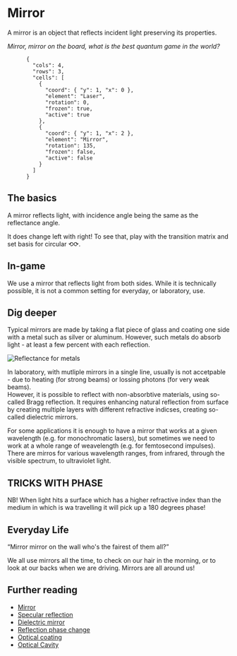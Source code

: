 # Mirror

A mirror is an object that reflects incident light preserving its properties.

_Mirror, mirror on the board, what is the best quantum game in the world?_

```{quantum-board}
      {
        "cols": 4,
        "rows": 3,
        "cells": [
          {
            "coord": { "y": 1, "x": 0 },
            "element": "Laser",
            "rotation": 0,
            "frozen": true,
            "active": true
          },
          {
            "coord": { "y": 1, "x": 2 },
            "element": "Mirror",
            "rotation": 135,
            "frozen": false,
            "active": false
          }
        ]
      }
```

## The basics

A mirror reflects light, with incidence angle being the same as the reflectance angle.

It does change left with right! To see that, play with the transition matrix and set basis for circular ⟲⟳.

## In-game

We use a mirror that reflects light from both sides. While it is technically possible, it is not a common setting for everyday, or laboratory, use.

## Dig deeper

Typical mirrors are made by taking a flat piece of glass and coating one side with a metal such as silver or aluminum.
However, such metals do absorb light - at least a few percent with each reflection.

![Reflectance for metals](https://upload.wikimedia.org/wikipedia/commons/9/9d/Image-Metal-reflectance.png)

In laboratory, with mutliple mirrors in a single line, usually is not accetpable - due to heating (for strong beams) or lossing photons (for very weak beams).  
However, it is possible to reflect with non-absorbtive materials, using so-called Bragg reflection.
It requires enhancing natural reflection from surface by creating multiple layers with different refractive indicses, creating so-called dielectric mirrors.

For some applications it is enough to have a mirror that works at a given wavelength (e.g. for monochromatic lasers), but sometimes we need to work at a whole range of weavelength (e.g. for femtosecond impulses). There are mirros for various wavelength ranges, from infrared, through the visible spectrum, to ultraviolet light.

## TRICKS WITH PHASE

NB! When light hits a surface which has a higher refractive index than the medium in which is wa travelling it will pick up a 180 degrees phase!

## Everyday Life

“Mirror mirror on the wall who's the fairest of them all?”

We all use mirrors all the time, to check on our hair in the morning, or to look at our backs when we are driving. Mirrors are all around us!

## Further reading

* [Mirror](https://en.wikipedia.org/wiki/Mirror)
* [Specular reflection](https://en.wikipedia.org/wiki/Specular_reflection)
* [Dielectric mirror](https://en.wikipedia.org/wiki/Dielectric_mirror)
* [Reflection phase change](https://en.wikipedia.org/wiki/Reflection_phase_change)
* [Optical coating](https://en.wikipedia.org/wiki/Optical_coating)
* [Optical Cavity](https://en.wikipedia.org/wiki/Optical_cavity)
